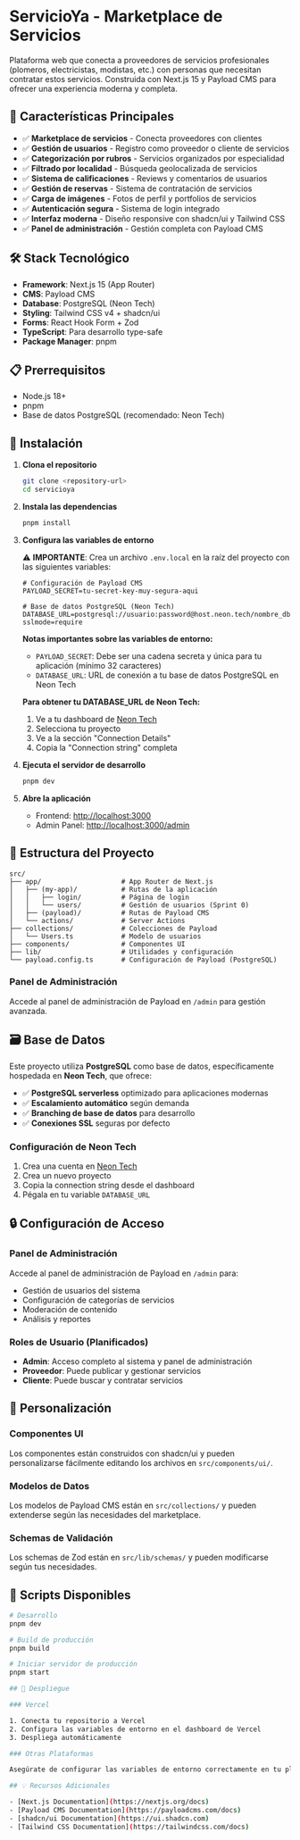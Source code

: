 # ServicioYa - Marketplace de Servicios

Plataforma web que conecta a proveedores de servicios profesionales (plomeros, electricistas, modistas, etc.) con personas que necesitan contratar estos servicios. Construida con Next.js 15 y Payload CMS para ofrecer una experiencia moderna y completa.

## 🚀 Características Principales

- ✅ **Marketplace de servicios** - Conecta proveedores con clientes
- ✅ **Gestión de usuarios** - Registro como proveedor o cliente de servicios
- ✅ **Categorización por rubros** - Servicios organizados por especialidad
- ✅ **Filtrado por localidad** - Búsqueda geolocalizada de servicios
- ✅ **Sistema de calificaciones** - Reviews y comentarios de usuarios
- ✅ **Gestión de reservas** - Sistema de contratación de servicios
- ✅ **Carga de imágenes** - Fotos de perfil y portfolios de servicios
- ✅ **Autenticación segura** - Sistema de login integrado
- ✅ **Interfaz moderna** - Diseño responsive con shadcn/ui y Tailwind CSS
- ✅ **Panel de administración** - Gestión completa con Payload CMS

## 🛠️ Stack Tecnológico

- **Framework**: Next.js 15 (App Router)
- **CMS**: Payload CMS
- **Database**: PostgreSQL (Neon Tech)
- **Styling**: Tailwind CSS v4 + shadcn/ui
- **Forms**: React Hook Form + Zod
- **TypeScript**: Para desarrollo type-safe
- **Package Manager**: pnpm

## 📋 Prerrequisitos

- Node.js 18+ 
- pnpm
- Base de datos PostgreSQL (recomendado: Neon Tech)

## 🔧 Instalación

1. **Clona el repositorio**
   ```bash
   git clone <repository-url>
   cd servicioya
   ```

2. **Instala las dependencias**
   ```bash
   pnpm install
   ```

3. **Configura las variables de entorno**
   
   ⚠️ **IMPORTANTE**: Crea un archivo `.env.local` en la raíz del proyecto con las siguientes variables:

   ```env
   # Configuración de Payload CMS
   PAYLOAD_SECRET=tu-secret-key-muy-segura-aqui
   
   # Base de datos PostgreSQL (Neon Tech)
   DATABASE_URL=postgresql://usuario:password@host.neon.tech/nombre_db?sslmode=require
   ```

   **Notas importantes sobre las variables de entorno:**
   - `PAYLOAD_SECRET`: Debe ser una cadena secreta y única para tu aplicación (mínimo 32 caracteres)
   - `DATABASE_URL`: URL de conexión a tu base de datos PostgreSQL en Neon Tech
   
   **Para obtener tu DATABASE_URL de Neon Tech:**
   1. Ve a tu dashboard de [Neon Tech](https://neon.tech)
   2. Selecciona tu proyecto
   3. Ve a la sección "Connection Details"
   4. Copia la "Connection string" completa

4. **Ejecuta el servidor de desarrollo**
   ```bash
   pnpm dev
   ```

5. **Abre la aplicación**
   - Frontend: [http://localhost:3000](http://localhost:3000)
   - Admin Panel: [http://localhost:3000/admin](http://localhost:3000/admin)

## 📁 Estructura del Proyecto

```
src/
├── app/                    # App Router de Next.js
│   ├── (my-app)/           # Rutas de la aplicación
│   │   ├── login/          # Página de login
│   │   └── users/          # Gestión de usuarios (Sprint 0)
│   ├── (payload)/          # Rutas de Payload CMS
│   └── actions/            # Server Actions
├── collections/            # Colecciones de Payload
│   └── Users.ts            # Modelo de usuarios
├── components/             # Componentes UI
├── lib/                    # Utilidades y configuración
└── payload.config.ts       # Configuración de Payload (PostgreSQL)
```

### Panel de Administración

Accede al panel de administración de Payload en `/admin` para gestión avanzada.

## 🗃️ Base de Datos

Este proyecto utiliza **PostgreSQL** como base de datos, específicamente hospedada en **Neon Tech**, que ofrece:

- ✅ **PostgreSQL serverless** optimizado para aplicaciones modernas
- ✅ **Escalamiento automático** según demanda
- ✅ **Branching de base de datos** para desarrollo
- ✅ **Conexiones SSL** seguras por defecto

### Configuración de Neon Tech

1. Crea una cuenta en [Neon Tech](https://neon.tech)
2. Crea un nuevo proyecto
3. Copia la connection string desde el dashboard
4. Pégala en tu variable `DATABASE_URL`

## 🔒 Configuración de Acceso

### Panel de Administración
Accede al panel de administración de Payload en `/admin` para:
- Gestión de usuarios del sistema
- Configuración de categorías de servicios
- Moderación de contenido
- Análisis y reportes

### Roles de Usuario (Planificados)
- **Admin**: Acceso completo al sistema y panel de administración
- **Proveedor**: Puede publicar y gestionar servicios
- **Cliente**: Puede buscar y contratar servicios

## 🎨 Personalización

### Componentes UI
Los componentes están construidos con shadcn/ui y pueden personalizarse fácilmente editando los archivos en `src/components/ui/`.

### Modelos de Datos
Los modelos de Payload CMS están en `src/collections/` y pueden extenderse según las necesidades del marketplace.

### Schemas de Validación
Los schemas de Zod están en `src/lib/schemas/` y pueden modificarse según tus necesidades.

## 📝 Scripts Disponibles

```bash
# Desarrollo
pnpm dev

# Build de producción
pnpm build

# Iniciar servidor de producción
pnpm start

## 🚀 Despliegue

### Vercel

1. Conecta tu repositorio a Vercel
2. Configura las variables de entorno en el dashboard de Vercel
3. Despliega automáticamente

### Otras Plataformas

Asegúrate de configurar las variables de entorno correctamente en tu plataforma de despliegue.

## 💡 Recursos Adicionales

- [Next.js Documentation](https://nextjs.org/docs)
- [Payload CMS Documentation](https://payloadcms.com/docs)
- [shadcn/ui Documentation](https://ui.shadcn.com)
- [Tailwind CSS Documentation](https://tailwindcss.com/docs)
